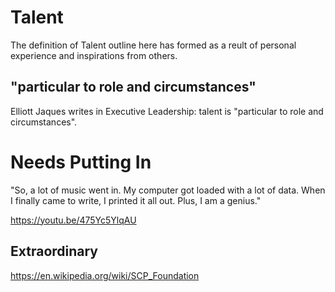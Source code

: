 # Talent

The definition of Talent outline here has formed as a reult of personal experience and inspirations from others.

## "particular to role and circumstances"

Elliott Jaques writes in Executive Leadership: talent is "particular to role and circumstances".

# Needs Putting In

"So, a lot of music went in. My computer got loaded with a lot of data. When I finally came to write, I printed it all out. Plus, I am a genius."

https://youtu.be/475Yc5YlqAU

## Extraordinary

https://en.wikipedia.org/wiki/SCP_Foundation
